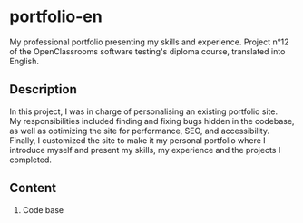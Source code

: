 # portfolio-en
My professional portfolio presenting my skills and experience.
Project n°12 of the OpenClassrooms software testing's diploma course, translated into English.

## Description
In this project, I was in charge of personalising an existing portfolio site.\
My responsibilities included finding and fixing bugs hidden in the codebase, as well as optimizing the site for performance, SEO, and accessibility.\
Finally, I customized the site to make it my personal portfolio where I introduce myself and present my skills, my experience and the projects I completed.

## Content
1. Code base
